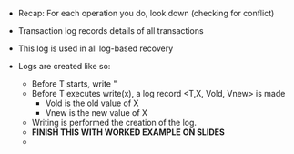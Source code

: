 - Recap: For each operation you do, look down (checking for conflict)

- Transaction log records details of all transactions
- This log is used in all log-based recovery
- Logs are created like so:
	- Before T starts, write "<T start>
	- Before T executes write(x), a log record <T,X, Vold, Vnew> is made
		- Vold is the old value of X
		- Vnew is the new value of X
	- Writing is performed the creation of the log.
	- **FINISH THIS WITH WORKED EXAMPLE ON SLIDES**
	- 